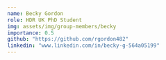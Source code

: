 ```yaml
---
name: Becky Gordon
role: HDR UK PhD Student
img: assets/img/group-members/becky
importance: 0.5
github: "https://github.com/rgordon482"
linkedin: "www.linkedin.com/in/becky-g-564a05199"
---
```

